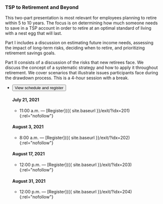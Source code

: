 ### TSP to Retirement and Beyond

This two-part presentation is most relevant for employees planning to retire within 5 to 10 years. The focus is on determining how much someone needs to save in a TSP account in order to retire at an optimal standard of living with a nest egg that will last.

Part I includes a discussion on estimating future income needs, assessing the impact of long-term risks, deciding when to retire, and prioritizing retirement savings goals.

Part II consists of a discussion of the risks that new retirees face. We discuss the concept of a systematic strategy and how to apply it throughout retirement. We cover scenarios that illustrate issues participants face during the drawdown process. This is a 4-hour session with a break.

<ul class="usa-accordion">
<li>
  <button
    class="usa-accordion-button"
    aria-expanded="false"
    aria-controls="register-tsp-to-retirement-and-beyond">
    View schedule and register
  </button>
<div id="register-tsp-to-retirement-and-beyond" class="usa-accordion-content" markdown="1">

#### July 21, 2021

- 11:00 a.m. — [Register]({{ site.baseurl }}/exit/?idx=201){:rel="nofollow"}

#### August 3, 2021

- 8:00 a.m. — [Register]({{ site.baseurl }}/exit/?idx=202){:rel="nofollow"}

#### August 17, 2021

- 12:00 p.m. — [Register]({{ site.baseurl }}/exit/?idx=203){:rel="nofollow"}

#### August 31, 2021

- 12:00 p.m. — [Register]({{ site.baseurl }}/exit/?idx=204){:rel="nofollow"}

</div>
</li>
</ul>
